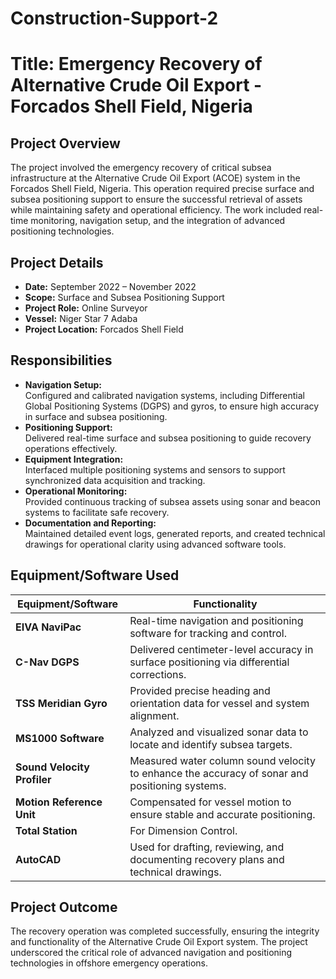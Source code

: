 # Construction-Support-2
# Title: Emergency Recovery of Alternative Crude Oil Export - Forcados Shell Field, Nigeria

## Project Overview
The project involved the emergency recovery of critical subsea infrastructure at the Alternative Crude Oil Export (ACOE) system in the Forcados Shell Field, Nigeria. This operation required precise surface and subsea positioning support to ensure the successful retrieval of assets while maintaining safety and operational efficiency. The work included real-time monitoring, navigation setup, and the integration of advanced positioning technologies.

## Project Details
- **Date:** September 2022 – November 2022  
- **Scope:** Surface and Subsea Positioning Support  
- **Project Role:** Online Surveyor  
- **Vessel:** Niger Star 7 Adaba
- **Project Location:** Forcados Shell Field

## Responsibilities
- **Navigation Setup:**  
  Configured and calibrated navigation systems, including Differential Global Positioning Systems (DGPS) and gyros, to ensure high accuracy in surface and subsea positioning.  
- **Positioning Support:**  
  Delivered real-time surface and subsea positioning to guide recovery operations effectively.  
- **Equipment Integration:**  
  Interfaced multiple positioning systems and sensors to support synchronized data acquisition and tracking.  
- **Operational Monitoring:**  
  Provided continuous tracking of subsea assets using sonar and beacon systems to facilitate safe recovery.  
- **Documentation and Reporting:**  
  Maintained detailed event logs, generated reports, and created technical drawings for operational clarity using advanced software tools.

## Equipment/Software Used
| Equipment/Software         | Functionality                                                                                   |
|-----------------------------|------------------------------------------------------------------------------------------------|
| **EIVA NaviPac**            | Real-time navigation and positioning software for tracking and control.                        |
| **C-Nav DGPS**              | Delivered centimeter-level accuracy in surface positioning via differential corrections.       |
| **TSS Meridian Gyro**       | Provided precise heading and orientation data for vessel and system alignment.                 |
| **MS1000 Software**         | Analyzed and visualized sonar data to locate and identify subsea targets.                      |
| **Sound Velocity Profiler** | Measured water column sound velocity to enhance the accuracy of sonar and positioning systems. |
| **Motion Reference Unit**   | Compensated for vessel motion to ensure stable and accurate positioning.                       |
| **Total Station**           | For Dimension Control.             |
| **AutoCAD**                 | Used for drafting, reviewing, and documenting recovery plans and technical drawings.           |

## Project Outcome
The recovery operation was completed successfully, ensuring the integrity and functionality of the Alternative Crude Oil Export system. The project underscored the critical role of advanced navigation and positioning technologies in offshore emergency operations.

